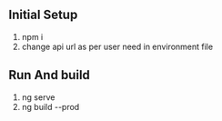 ## Initial Setup

1. npm i
2. change api url as per user need in environment file

## Run And build

1. ng serve
2. ng build --prod

